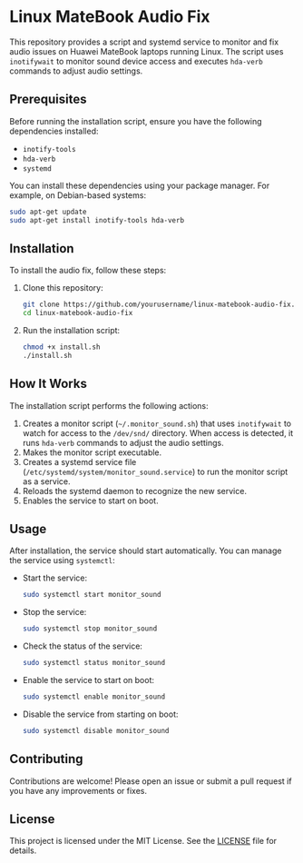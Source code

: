 # Linux MateBook Audio Fix

This repository provides a script and systemd service to monitor and fix audio issues on Huawei MateBook laptops running Linux. The script uses `inotifywait` to monitor sound device access and executes `hda-verb` commands to adjust audio settings.

## Prerequisites

Before running the installation script, ensure you have the following dependencies installed:

- `inotify-tools`
- `hda-verb`
- `systemd`

You can install these dependencies using your package manager. For example, on Debian-based systems:

```sh
sudo apt-get update
sudo apt-get install inotify-tools hda-verb
```

## Installation

To install the audio fix, follow these steps:

1. Clone this repository:

   ```sh
   git clone https://github.com/yourusername/linux-matebook-audio-fix.git
   cd linux-matebook-audio-fix
   ```

2. Run the installation script:

   ```sh
   chmod +x install.sh
   ./install.sh
   ```

## How It Works

The installation script performs the following actions:

1. Creates a monitor script (`~/.monitor_sound.sh`) that uses `inotifywait` to watch for access to the `/dev/snd/` directory. When access is detected, it runs `hda-verb` commands to adjust the audio settings.
2. Makes the monitor script executable.
3. Creates a systemd service file (`/etc/systemd/system/monitor_sound.service`) to run the monitor script as a service.
4. Reloads the systemd daemon to recognize the new service.
5. Enables the service to start on boot.

## Usage

After installation, the service should start automatically. You can manage the service using `systemctl`:

- Start the service:

  ```sh
  sudo systemctl start monitor_sound
  ```

- Stop the service:

  ```sh
  sudo systemctl stop monitor_sound
  ```

- Check the status of the service:

  ```sh
  sudo systemctl status monitor_sound
  ```

- Enable the service to start on boot:

  ```sh
  sudo systemctl enable monitor_sound
  ```

- Disable the service from starting on boot:

  ```sh
  sudo systemctl disable monitor_sound
  ```

## Contributing

Contributions are welcome! Please open an issue or submit a pull request if you have any improvements or fixes.

## License

This project is licensed under the MIT License. See the [LICENSE](LICENSE) file for details.
